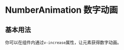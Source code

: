 # NumberAnimation 数字动画

## 基本用法

你可以在组件内通过`v-increase`属性，让元素获得数字动画。

<demo vue="./example/base.vue" />
